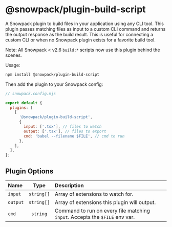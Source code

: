 # @snowpack/plugin-build-script

A Snowpack plugin to build files in your application using any CLI tool. This plugin passes matching files as input to a custom CLI command and returns the output response as the build result. This is useful for connecting a custom CLI or when no Snowpack plugin exists for a favorite build tool.

Note: All Snowpack < v2.6 `build:*` scripts now use this plugin behind the scenes.

Usage:

```bash
npm install @snowpack/plugin-build-script
```

Then add the plugin to your Snowpack config:

```js
// snowpack.config.mjs

export default {
  plugins: [
    [
      '@snowpack/plugin-build-script',
      {
        input: ['.tsx'], // files to watch
        output: ['.tsx'], // files to export
        cmd: 'babel --filename $FILE', // cmd to run
      },
    ],
  ],
};
```

## Plugin Options

| Name     |    Type    | Description                                                                 |
| :------- | :--------: | :-------------------------------------------------------------------------- |
| `input`  | `string[]` | Array of extensions to watch for.                                           |
| `output` | `string[]` | Array of extensions this plugin will output.                                |
| `cmd`    |  `string`  | Command to run on every file matching `input`. Accepts the `$FILE` env var. |
